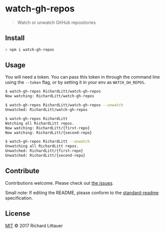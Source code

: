 # watch-gh-repos

> Watch or unwatch GitHub repositories

## Install

```sh
> npm i watch-gh-repos
```

## Usage

You will need a token. You can pass this token in through the command line using the `--token` flag, or by setting it in your env as `WATCH_GH_REPOS`.

```sh
$ watch-gh-repos RichardLitt/watch-gh-repos
Now watching: RichardLitt/watch-gh-repos

$ watch-gh-repos RichardLitt/watch-gh-repos --unwatch
Unwatched: RichardLitt/watch-gh-repos

$ watch-gh-repos RichardLitt
Watching all RichardLitt repos.
Now watching: RichardLitt/{first-repo}
Now watching: RichardLitt/{second-repo}

$ watch-gh-repos RichardLitt --unwatch
Unwatching all RichardLitt repos.
Unwatched: RichardLitt/{first-repo}
Unwatched: RichardLitt/{second-repo}
```

## Contribute

Contributions welcome. Please check out [the issues](https://github.com/RichardLitt/watch-gh-repos/issues).

Small note: If editing the README, please conform to the [standard-readme](https://github.com/RichardLitt/standard-readme) specification.

## License

[MIT](LICENSE) © 2017 Richard Littauer
